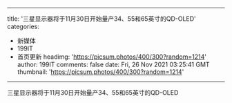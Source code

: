 
---
title: '三星显示器将于11月30日开始量产34、55和65英寸的QD-OLED'
categories: 
 - 新媒体
 - 199IT
 - 首页更新
headimg: 'https://picsum.photos/400/300?random=1214'
author: 199IT
comments: false
date: Fri, 26 Nov 2021 03:25:41 GMT
thumbnail: 'https://picsum.photos/400/300?random=1214'
---

<div>   
三星显示器将于11月30日开始量产34、55和65英寸的QD-OLED  
</div>
            